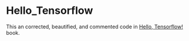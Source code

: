 # Hello_Tensorflow

This an corrected, beautified, and commented code in [Hello, Tensorflow!](https://www.oreilly.com/learning/hello-tensorflow) book.
